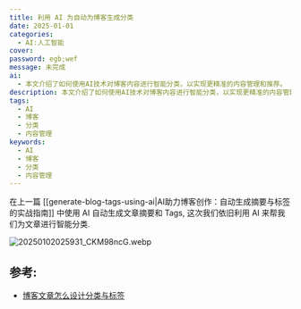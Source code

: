 ```yaml
---
title: 利用 AI 为自动为博客生成分类
date: 2025-01-01
categories:
  - AI:人工智能
cover:
password: egb;wef
message: 未完成
ai:
  - 本文介绍了如何使用AI技术对博客内容进行智能分类，以实现更精准的内容管理和推荐。
description: 本文介绍了如何使用AI技术对博客内容进行智能分类，以实现更精准的内容管理和推荐。
tags:
  - AI
  - 博客
  - 分类
  - 内容管理
keywords:
  - AI
  - 博客
  - 分类
  - 内容管理
---
```


在上一篇 [[generate-blog-tags-using-ai|AI助力博客创作：自动生成摘要与标签的实战指南]] 中使用 AI 自动生成文章摘要和 Tags, 这次我们依旧利用 AI 来帮我们为文章进行智能分类.

![20250102025931_CKM98ncG.webp](https://blog-1258270892.cos.ap-chengdu.myqcloud.com/source/image/20250102025931_CKM98ncG.webp)

## 参考:

- [博客文章怎么设计分类与标签](https://blog.jiumoz.com/archives/bo-ke-wen-zhang-zen-me-she-ji-fen-lei-yu-biao-qian)
